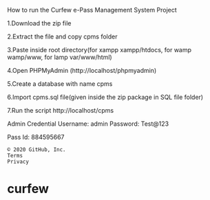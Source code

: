 How to run the Curfew e-Pass Management System Project

1.Download the zip file

2.Extract the file and copy cpms folder

3.Paste inside root directory(for xampp xampp/htdocs, for wamp wamp/www, for lamp var/www/html)

4.Open PHPMyAdmin (http://localhost/phpmyadmin)

5.Create a database with name cpms

6.Import cpms.sql file(given inside the zip package in SQL file folder)

7.Run the script http://localhost/cpms

Admin Credential
Username: admin
Password: Test@123

Pass Id: 884595667

    © 2020 GitHub, Inc.
    Terms
    Privacy
# curfew
